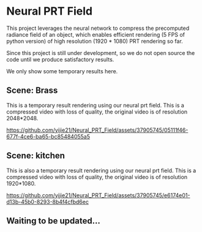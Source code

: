# Neural PRT Field

This project leverages the neural network to compress the precomputed radiance field of an object, which enables efficient rendering (5 FPS of python version) of high resolution (1920 * 1080) PRT rendering so far.

Since this project is still under development, so we do not open source the code until we produce satisfactory results.

We only show some temporary results here.

## Scene: Brass

This is a temporary result rendering using our neural prt field. This is a compressed video with loss of quality, the original video is of resolution 2048*2048.


https://github.com/yijie21/Neural_PRT_Field/assets/37905745/05111f46-677f-4ce6-ba65-bc85484055a5


## Scene: kitchen

This is also a temporary result rendering using our neural prt field. This is a compressed video with loss of quality, the original video is of resolution 1920*1080.


https://github.com/yijie21/Neural_PRT_Field/assets/37905745/e6174e01-d13b-45b0-8293-8b4f4cfbd6ec


## Waiting to be updated...

